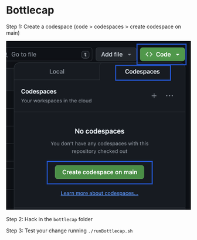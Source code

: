 # Bottlecap

Step 1: Create a codespace (code > codespaces > create codespace on main) 

![img](./codespace.png)

Step 2: Hack in the `bottlecap` folder

Step 3: Test your change running `./runBottlecap.sh`